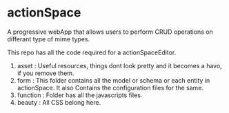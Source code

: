 # actionSpace

A progressive webApp that allows users to perform CRUD operations on differant type of mime types.

This repo has all the code required for a actionSpaceEditor.

1. asset : Useful resources, things dont look pretty and it becomes a havo, if you remove them.
2. form : This folder contains all the model or schema or each entity in actionSpace.
             It also Contains the configuration files for the same.
3. function : Folder has all the javascripts files.
2. beauty : All CSS belong here.